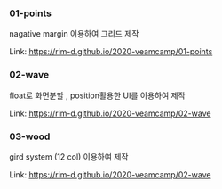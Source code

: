### 01-points
nagative margin 이용하여 그리드 제작

Link: https://rim-d.github.io/2020-veamcamp/01-points

### 02-wave
float로 화면분할 , position활용한 UI를 이용하여 제작

Link: https://rim-d.github.io/2020-veamcamp/02-wave

### 03-wood
gird system (12 col) 이용하여 제작

Link: https://rim-d.github.io/2020-veamcamp/02-wave
